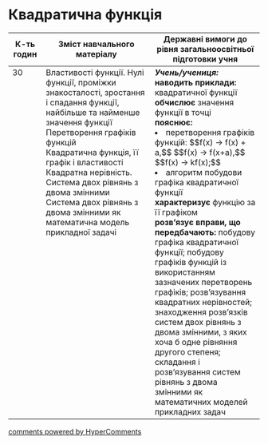 <div id="hypercomments_widget" class="js-hypercomments-widget invisible"></div>

# Квадратична функція

<table>
  <tr>
    <td width="10%" align="center"><b>К-ть годин</b></td>
    <td width="40%" align="center"><b>Зміст навчального матеріалу</b></td>
    <td width="40%" align="center"><b>Державні вимоги до рівня загальноосвітньої підготовки учня</b></td>
  </tr>
<tbody>
  <tr>
<td width="10%" style="vertical-align:top !important;">30</td>
    <td width="40%" style="vertical-align:top !important;">
Властивості функції. Нулі функції, проміжки знакосталості, зростання і спадання функції, найбільше та найменше значення функції<br>
Перетворення графіків функцій<br>
Квадратична функція, її графік і властивості<br>
Квадратна нерівність. Система двох рівнянь з двома змінними<br>
Система двох рівнянь з двома змінними як математична модель прикладної задачі
</td>
    <td width="40%" style="vertical-align:top !important;">
<i><b>Учень/учениця:</b></i><br>
<b>наводить приклади:</b> квадратичної функції<br>
<b>обчислює</b> значення функції в точці<br>
<b>пояснює:</b>
<li>перетворення графіків функцій: $$f(x) &rarr; f(x) + a,$$ $$f(x) &rarr; f(x+a),$$ $$f(x) &rarr; kf(x);$$ </li> 
<li>алгоритм побудови графіка квадратичної функції</li>
<b>характеризує</b> функцію за її графіком<br>
<b>розв’язує вправи, що передбачають:</b> побудову графіка квадратичної функції; побудову графіків функцій із використанням зазначених перетворень графіків; розв’язування квадратних нерівностей; знаходження розв’язків систем двох рівнянь з двома змінними, з яких хоча б одне рівняння другого степеня; складання і розв’язування систем рівнянь з двома змінними як математичних моделей прикладних задач
</td>
  </tr>
</tbody>
</table>

<div class="js-hypercomments-container">
<a href="http://hypercomments.com" class="hc-link" title="comments widget">comments powered by HyperComments</a>
</div>